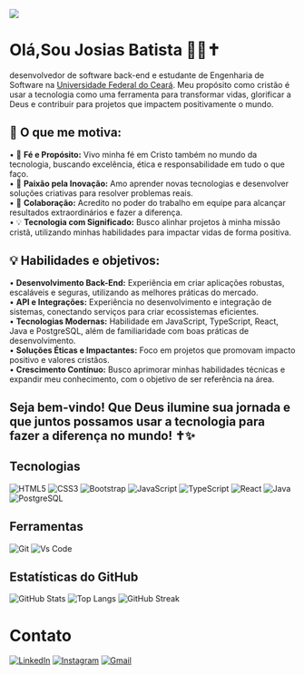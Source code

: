 ![](https://komarev.com/ghpvc/?username=josiasdev&color=006bed)

# Olá,Sou Josias Batista 👨‍💻✝️
desenvolvedor de software back-end e estudante de Engenharia de Software na [Universidade Federal do Ceará](https://www.quixada.ufc.br/).
Meu propósito como cristão é usar a tecnologia como uma ferramenta para transformar vidas, glorificar a Deus e contribuir para projetos que impactem positivamente o mundo.

## 🌟 O que me motiva:
•  🙏 **Fé e Propósito:** Vivo minha fé em Cristo também no mundo da tecnologia, buscando excelência, ética e responsabilidade em tudo o que faço.<br>
•  🚀 **Paixão pela Inovação:** Amo aprender novas tecnologias e desenvolver soluções criativas para resolver problemas reais.<br>
•  🤝 **Colaboração:**  Acredito no poder do trabalho em equipe para alcançar resultados extraordinários e fazer a diferença.<br>
•  💡 **Tecnologia com Significado:** Busco alinhar projetos à minha missão cristã, utilizando minhas habilidades para impactar vidas de forma positiva.<br>

## 💡 Habilidades e objetivos:
• **Desenvolvimento Back-End:** Experiência em criar aplicações robustas, escaláveis e seguras, utilizando as melhores práticas do mercado.<br>
• **API e Integrações:** Experiência no desenvolvimento e integração de sistemas, conectando serviços para criar ecossistemas eficientes.<br>
• **Tecnologias Modernas:** Habilidade em JavaScript, TypeScript, React, Java e PostgreSQL, além de familiaridade com boas práticas de desenvolvimento.<br>
• **Soluções Éticas e Impactantes:** Foco em projetos que promovam impacto positivo e valores cristãos.<br>
• **Crescimento Contínuo:** Busco aprimorar minhas habilidades técnicas e expandir meu conhecimento, com o objetivo de ser referência na área.<br>

## Seja bem-vindo! Que Deus ilumine sua jornada e que juntos possamos usar a tecnologia para fazer a diferença no mundo! ✝️✨


## Tecnologias
![HTML5](https://img.shields.io/badge/HTML5-E34F26?style=for-the-badge&logo=html5&logoColor=white)
![CSS3](https://img.shields.io/badge/CSS3-1572B6?style=for-the-badge&logo=css3&logoColor=white)
![Bootstrap](https://img.shields.io/badge/-boostrap-0D1117?style=for-the-badge&logo=bootstrap&labelColor=0D1117)
![JavaScript](https://img.shields.io/badge/JavaScript-F7DF1E?style=for-the-badge&logo=javascript&logoColor=black)
![TypeScript](https://img.shields.io/badge/TypeScript-%23007ACC.svg?style=for-the-badge&logo=typescript&logoColor=white)
![React](https://img.shields.io/badge/React-20232A?style=for-the-badge&logo=react&logoColor=61DAFB)
![Java](https://img.shields.io/badge/java-%23ED8B00.svg?style=for-the-badge&logo=openjdk&logoColor=white)
![PostgreSQL](https://img.shields.io/badge/PostgreSQL-000?style=for-the-badge&logo=postgresql)

## Ferramentas
![Git](https://img.shields.io/badge/Git-%23F05033.svg?style=for-the-badge&logo=git&logoColor=white)
![Vs Code](https://img.shields.io/badge/VS%20Code-%23007ACC.svg?style=for-the-badge&logo=visual-studio-code&logoColor=white)


## Estatísticas do GitHub
![GitHub Stats](https://github-readme-stats.vercel.app/api?username=josiasdev&theme=transparent&bg_color=000&border_color=30A3DC&show_icons=true&icon_color=30A3DC&title_color=E94D5F&text_color=FFF&locale=pt-br)
![Top Langs](https://github-readme-stats-git-masterrstaa-rickstaa.vercel.app/api/top-langs/?username=josiasdev&layout=compact&bg_color=000&border_color=30A3DC&title_color=E94D5F&text_color=FFF&locale=pt-br)
![GitHub Streak](https://streak-stats.demolab.com/?user=josiasdev&theme=bear&background=000&border=30A3DC&dates=FFF&locale=pt-br)

# Contato
[![LinkedIn](https://img.shields.io/badge/LinkedIn-0077B5?style=for-the-badge&logo=linkedin&logoColor=white)](https://www.linkedin.com/in/josias-batista/)
[![Instagram](https://img.shields.io/badge/-Instagram-%23E4405F?style=for-the-badge&logo=instagram&logoColor=white)](https://www.instagram.com/josias_batista123/)
[![Gmail](https://img.shields.io/badge/Gmail-333333?style=for-the-badge&logo=gmail&logoColor=red)](mailto:francisco.batista67@alu.ufc.br)

